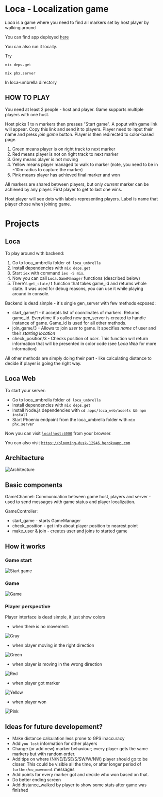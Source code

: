 # Loca - Localization game

*Loca* is a game where you need to find all markers set by host player by walking around

You can find app deployed [here](http://blooming-dusk-12946.herokuapp.com/)

You can also run it locally.

Try

`mix deps.get`

`mix phx.server`

In loca-umbrella directory

## HOW TO PLAY

You need at least 2 people - host and player. Game supports multiple players with one host.

Host picks 1 to n markers then presses "Start game". A poput with game link will appear. Copy this link and send it to players. Player need to input their name and press _join game_ button.
Player is then redirected to color-based page.

1. Green means player is on right track to next marker
2. Red means player is not on right track to next marker
3. Grey means player is not moving
4. Yellow means player managed to walk to marker (note, you need to be in ~10m radius to capture the marker)
5. Pink means player has achieved final marker and won

All markers are shared between players, but only _current_ marker can be achieved by any player. First player to get to last one wins.

Host player will see dots with labels representing players. Label is name that player chose when joining game.

# Projects

## Loca

To play around with backend:
  1. Go to loca_umbrella folder `cd loca_umbrella`
  2. Install dependencies with `mix deps.get`
  3. Start `iex` with command `iex -S mix`.
  4. Now you can call `Loca.GameManager` functions (described below)
  5. There's `get_state/1` function that takes game_id and returns whole state. It was used for debug reasons, you can use it while playing around in console.

Backend is dead simple - it's single gen_server with few methods exposed:
  * start_game/1 - it accepts list of coordinates of markers. Returns game_id. Everytime it's called new gen_server is created to handle instance of game. Game_id is used for all other methods.
  * join_game/3 - Allows to join _user_ to game. It specifies _name_ of user and their _starting location_
  * check_position/3 - Checks position of _user_. This function will return information that will be presented in color code (see _Loca Web_ for more information)

All other methods are simply doing their part - like calculating distance to decide if player is going the right way.

## Loca Web

To start your server:
  * Go to loca_umbrella folder `cd loca_umbrella`
  * Install dependencies with `mix deps.get`
  * Install Node.js dependencies with `cd apps/loca_web/assets && npm install`
  * Start Phoenix endpoint from the loca_umbrella folder with `mix phx.server`

Now you can visit [`localhost:4000`](http://localhost:4000) from your browser.

You can also visit [`https://blooming-dusk-12946.herokuapp.com`](https://blooming-dusk-12946.herokuapp.com)

## Architecture


![Architecture](./loca_umbrella/arch.png "Architecture")


## Basic components

GameChannel:
  Communication between game host, players and server - used to send messages with game status and player localization.

GameController:
  - start_game - starts GameManager
  - check_position - get info about player position to nearest point
  - make_user & join - creates user and joins to started game


## How it works

### Game start
![Start game](./loca_umbrella/start_game.gif "Start game")

### Game
![Game](./loca_umbrella/game.gif "Game")

### Player perspective
  Player interface is dead simple, it just show colors
  - when there is no movement:

  ![Gray](./loca_umbrella/gray.png)

  - when player  moving in the right direction

  ![Green](./loca_umbrella/green.png "Green")

  - when player is moving in the wrong direction

  ![Red](./loca_umbrella/red.png "Red")

  - when player got marker

  ![Yellow](./loca_umbrella/yellow.png "Yellow")

  - when player won

  ![Pink](./loca_umbrella/pink.png "Pink")


## Ideas for future developement?

  - Make distance calculation less prone to GPS inaccuracy
  - Add `you lost` information for other players
  - Change (or add new) marker behaviour; every player gets the same markers but with random order.
  - Add tips on where (N/NE/E/SE/S/SW/W/NW) player should go to be closer. This could be visible all the time, or after longer period of `further`/`no_movement` messages
  - Add points for every marker got and decide who won based on that.
  - Do better ending screen
  - Add distance_walked by player to show some stats after game was finished
